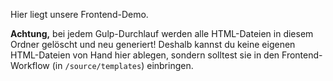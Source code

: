 Hier liegt unsere Frontend-Demo.

__Achtung,__ bei jedem Gulp-Durchlauf werden alle HTML-Dateien in diesem Ordner gelöscht und neu generiert! Deshalb kannst du keine eigenen HTML-Dateien von Hand hier ablegen, sondern solltest sie in den Frontend-Workflow (in `/source/templates`) einbringen.